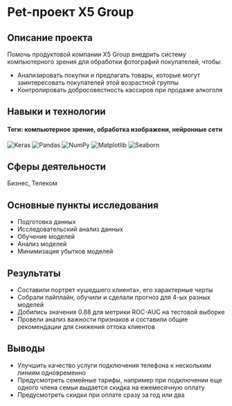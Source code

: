 # Pet-проект X5 Group

## Описание проекта
Помочь продуктовой компании X5 Group внедрить систему компьютерного зрения для обработки фотографий покупателей, чтобы:
- Анализировать покупки и предлагать товары, которые могут заинтересовать покупателей этой возрастной группы
- Контролировать добросовестность кассиров при продаже алкоголя

## Навыки и технологии
#### Теги: компьютерное зрение, обработка изображени, нейронные сети
![Keras](https://img.shields.io/badge/Keras-black?style=flat&logo=keras&logoColor=orange)
![Pandas](https://img.shields.io/badge/Pandas-black?style=flat&logo=pandas&logoColor=orange)
![NumPy](https://img.shields.io/badge/NumPy-black?style=flat&logo=numpy&logoColor=orange)
![Matplotlib](https://img.shields.io/badge/Matplotlib-black?style=flat&logo=matplotlib&logoColor=orange)
![Seaborn](https://img.shields.io/badge/Seaborn-black?style=flat&logo=seaborn&logoColor=orange)

## Сферы деятельности
Бизнес, Телеком

## Основные пункты исследования
- Подготовка данных
- Исследовательский анализ данных
- Обучение моделей
- Анализ моделей
- Минимизация убытков моделей

## Результаты
- Составили портрет «ушедшего клиента», его характерные черты
- Собрали пайплайн, обучили и сделали прогноз для 4-ых разных моделей
- Добились значения 0.88 для метрики ROC-AUC на тестовой выборке
- Провели анализ важности признаков и составили общие рекомендации для снижения оттока клиентов

## Выводы
- Улучшить качество услуги подключения телефона к нескольким линиям одновременно
- Предусмотреть семейные тарифы, например при подключении еще одного члена семьи выдается скидка на ежемесячную оплату
- Предусмотреть скидки при оплате сразу за год или два

